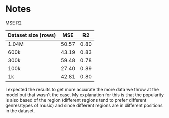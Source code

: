 # Notes


MSE
R2

| Dataset size (rows) | MSE | R2 |
|-|-|-|
| 1.04M | 50.57 | 0.80 |  
| 600k | 43.19 | 0.83 |
| 300k | 59.48 | 0.78 | 
| 100k | 27.40 | 0.89 | 
| 1k | 42.81 | 0.80 |

I expected the results to get more accurate the more data we throw at the model but that wasn't the case. My explanation for this is that the popularity is also based of the region (different regions tend to prefer different genres/types of music) and since different regions are in different positions in the dataset. 
